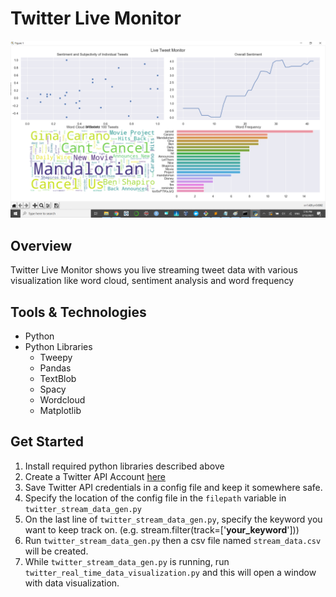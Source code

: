 # Twitter Live Monitor
![alt text](img01.png)

## Overview
Twitter Live Monitor shows you live streaming tweet data with various visualization like word cloud, sentiment analysis and word frequency



## Tools & Technologies
- Python
- Python Libraries
    - Tweepy   
	- Pandas
	- TextBlob
	- Spacy
	- Wordcloud
	- Matplotlib

## Get Started
1. Install required python libraries described above
2. Create a Twitter API Account [here](https://developer.twitter.com/en/docs/twitter-api) 
3. Save Twitter API credentials in a config file and keep it somewhere safe.  
4. Specify the location of the config file in the `filepath` variable in `twitter_stream_data_gen.py` 
5. On the last line of `twitter_stream_data_gen.py`, specify the keyword you want to keep track on. (e.g. stream.filter(track=['**your_keyword**']))
6. Run `twitter_stream_data_gen.py` then a csv file named `stream_data.csv` will be created.
7. While `twitter_stream_data_gen.py` is running, run `twitter_real_time_data_visualization.py` and this will open a window with data visualization.